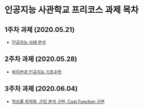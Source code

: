 # 인공지능 사관학교 프리코스 과제 목차

## 1주차 과제 (2020.05.21)
* [인공지능 사례 분석](https://github.com/kyg1225/learning/blob/master/pre_course%231.ipynb)

## 2주차 과제 (2020.05.28)
* [파이썬과 인공지능 기초수학](https://github.com/kyg1225/learning/blob/master/2%EC%A3%BC%EC%B0%A8%EA%B3%BC%EC%A0%9C.ipynb)

## 3주차 과제 (2020.06.04)
* [학습률 최적화, 군집 분석 구현, Cost Function 구현](https://github.com/kyg1225/learning/blob/master/3%EC%A3%BC%EC%B0%A8_%EA%B3%BC%EC%A0%9C.ipynb)
